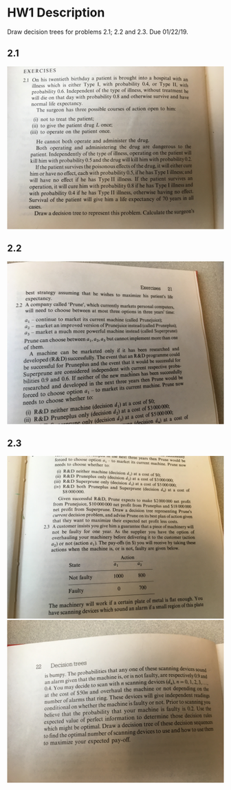 # HW1 Description

Draw decision trees for problems 2.1; 2.2 and 2.3. Due 01/22/19.

## 2.1
![2.1](img/IMG_1349.JPG)

## 2.2
![2.2](img/IMG_1353.JPG)

## 2.3
![2.3](img/IMG_1354.JPG)
![2.3 -- continued](img/IMG_1352.JPG)

